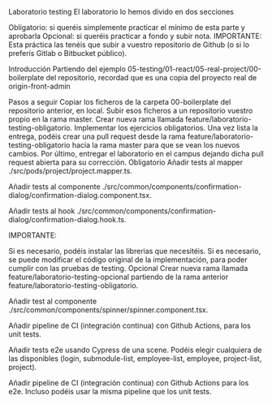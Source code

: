 Laboratorio testing
El laboratorio lo hemos divido en dos secciones

Obligatorio: si queréis simplemente practicar el mínimo de esta parte y aprobarla
Opcional: si queréis practicar a fondo y subir nota.
IMPORTANTE: Esta práctica las tenéis que subir a vuestro repositorio de Github (o si lo preferís Gitlab o Bitbucket público).

Introducción
Partiendo del ejemplo 05-testing/01-react/05-real-project/00-boilerplate del repositorio, recordad que es una copia del proyecto real de origin-front-admin

Pasos a seguir
Copiar los ficheros de la carpeta 00-boilerplate del repositorio anterior, en local.
Subir esos ficheros a un repositorio vuestro propio en la rama master.
Crear nueva rama llamada feature/laboratorio-testing-obligatorio.
Implementar los ejercicios obligatorios.
Una vez lista la entrega, podéis crear una pull request desde la rama feature/laboratorio-testing-obligatorio hacia la rama master para que se vean los nuevos cambios.
Por último, entregar el laboratorio en el campus dejando dicha pull request abierta para su corrección.
Obligatorio
Añadir tests al mapper ./src/pods/project/project.mapper.ts.

Añadir tests al componente ./src/common/components/confirmation-dialog/confirmation-dialog.component.tsx.

Añadir tests al hook ./src/common/components/confirmation-dialog/confirmation-dialog.hook.ts.

IMPORTANTE:

Si es necesario, podéis instalar las librerias que necesitéis.
Si es necesario, se puede modificar el código original de la implementación, para poder cumplir con las pruebas de testing.
Opcional
Crear nueva rama llamada feature/laboratorio-testing-opcional partiendo de la rama anterior feature/laboratorio-testing-obligatorio.

Añadir test al componente ./src/common/components/spinner/spinner.component.tsx.

Añadir pipeline de CI (integración continua) con Github Actions, para los unit tests.

Añadir tests e2e usando Cypress de una scene. Podéis elegir cualquiera de las disponibles (login, submodule-list, employee-list, employee, project-list, project).

Añadir pipeline de CI (integración continua) con Github Actions para los e2e. Incluso podéis usar la misma pipeline que los unit tests.